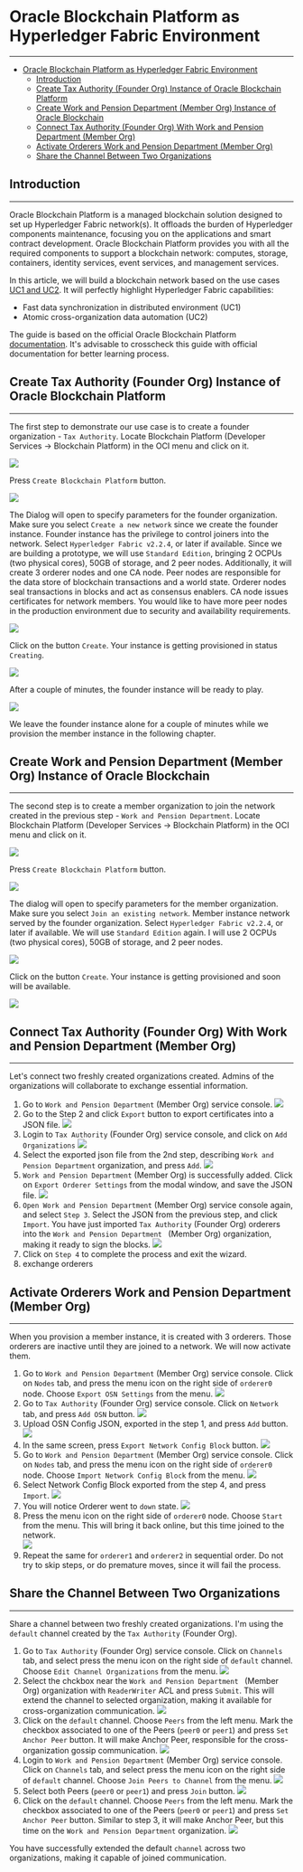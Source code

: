 # Oracle Blockchain Platform as Hyperledger Fabric Environment

------
- [Oracle Blockchain Platform as Hyperledger Fabric Environment](#oracle-blockchain-platform-as-hyperledger-fabric-environment)
  - [Introduction](#introduction)
  - [Create Tax Authority (Founder Org) Instance of Oracle Blockchain Platform](#create-tax-authority-founder-org-instance-of-oracle-blockchain-platform)
  - [Create Work and Pension Department (Member Org) Instance of Oracle Blockchain](#create-work-and-pension-department-member-org-instance-of-oracle-blockchain)
  - [Connect Tax Authority (Founder Org) With Work and Pension Department (Member Org)](#connect-tax-authority-founder-org-with-work-and-pension-department-member-org)
  - [Activate Orderers Work and Pension Department (Member Org)](#activate-orderers-work-and-pension-department-member-org)
  - [Share the Channel Between Two Organizations](#share-the-channel-between-two-organizations)

## Introduction

------
Oracle Blockchain Platform is a managed blockchain solution designed to set up Hyperledger Fabric network(s). It offloads the burden of Hyperledger components maintenance, focusing you on the applications and smart contract development. Oracle Blockchain Platform provides you with all the required components to support a blockchain network: computes, storage, containers, identity services, event services, and management services.

In this article, we will build a blockchain network based on the use cases [UC1 and UC2](../01-blockchain-intro/README.md#why-would-you-use-oracle-blockchain-platform). It will perfectly highlight Hyperledger Fabric capabilities:
* Fast data synchronization in distributed environment (UC1)
* Atomic cross-organization data automation (UC2)

The guide is based on the official Oracle Blockchain Platform [documentation](https://docs.oracle.com/en/cloud/paas/blockchain-cloud/usingoci/add-obcs-participant-organizations-network.html#GUID-2AD5218E-1CD3-4FCD-BFBC-5DD404F61443). It's advisable to crosscheck this guide with official documentation for better learning process.

## Create Tax Authority (Founder Org) Instance of Oracle Blockchain Platform

------
The first step to demonstrate our use case is to create a founder organization - ```Tax Authority```.
Locate Blockchain Platform (Developer Services -> Blockchain Platform) in the OCI menu and click on it.      

![](images/general-menu-1.png)

Press ```Create Blockchain Platform``` button.

![](images/founder-create-1.png)

The Dialog will open to specify parameters for the founder organization. Make sure you select ```Create a new network``` since we create the founder instance. Founder instance has the privilege to control joiners into the network. Select ```Hyperledger Fabric v2.2.4```, or later if available. Since we are building a prototype, we will use ```Standard Edition```, bringing 2 OCPUs (two physical cores), 50GB of storage, and 2 peer nodes.
Additionally, it will create 3 orderer nodes and one CA node. Peer nodes are responsible for the data store of blockchain transactions and a world state. Orderer nodes seal transactions in blocks and act as consensus enablers. CA node issues certificates for network members. You would like to have more peer nodes in the production environment due to security and availability requirements.

![](images/founder-create-2.png)

Click on the button ```Create```. Your instance is getting provisioned in status ```Creating```.

![](images/founder-create-3.png)

After a couple of minutes, the founder instance will be ready to play.

![](images/founder-create-4.png)

We leave the founder instance alone for a couple of minutes while we provision the member instance in the following chapter.

## Create Work and Pension Department (Member Org) Instance of Oracle Blockchain

------
The second step is to create a member organization to join the network created in the previous step - ```Work and Pension Department```.
Locate Blockchain Platform (Developer Services -> Blockchain Platform) in the OCI menu and click on it.

![](images/general-menu-1.png)

Press ```Create Blockchain Platform``` button.

![](images/founder-create-1.png)

The dialog will open to specify parameters for the member organization. Make sure you select ```Join an existing network```. Member instance network served by the founder organization. Select ```Hyperledger Fabric v2.2.4```, or later if available. We will use ```Standard Edition``` again. I will use 2 OCPUs (two physical cores), 50GB of storage, and 2 peer nodes.

![](images/member-create-1.png)

Click on the button ```Create```. Your instance is getting provisioned and soon will be available.

![](images/member-create-2.png)

## Connect Tax Authority (Founder Org) With Work and Pension Department (Member Org)

------
Let's connect two freshly created organizations created. Admins of the organizations will collaborate to exchange essential information.

1. Go to ```Work and Pension Department``` (Member Org) service console.
![](images/connect-export-certificates-member-1.png)
2. Go to the Step 2 and click ```Export``` button to export certificates into a JSON file.
![](images/connect-export-certificates-member-2.png)
3. Login to ```Tax Authority``` (Founder Org) service console, and click on ```Add Organizations```
![](images/connect-export-certificates-member-3.png)
4. Select the exported json file from the 2nd step, describing ```Work and Pension Department``` organization, and press ```Add```.
![](images/connect-export-certificates-member-4.png)
5. ```Work and Pension Department``` (Member Org) is successfully added. Click on ```Export Orderer Settings``` from the modal window, and save the JSON file.
![](images/connect-export-certificates-member-5.png)
6. ```Open Work and Pension Department``` (Member Org) service console again, and select ```Step 3```. Select the JSON from the previous step, and click ```Import```. You have just imported ```Tax Authority``` (Founder Org) orderers into the  ```Work and Pension Department ``` (Member Org) organization, making it ready to sign the blocks.
![](images/connect-export-certificates-member-6.png)
7. Click on ```Step 4``` to complete the process and exit the wizard.
8. exchange orderers

## Activate Orderers Work and Pension Department (Member Org)

------
When you provision a member instance, it is created with 3 orderers. Those orderers are inactive until they are joined to a network. We will now activate them.

1. Go to ```Work and Pension Department``` (Member Org) service console. Click on ```Nodes``` tab, and press the menu icon on the right side of ```orderer0``` node. Choose ```Export OSN Settings``` from the menu.
![](images/connect-share-orderer-1.png)
2. Go to ```Tax Authority``` (Founder Org) service console. Click on ```Network``` tab, and press  ```Add OSN``` button.
![](images/connect-share-orderer-2.png)
3. Upload OSN Config JSON, exported in the step 1, and press  ```Add``` button.
![](images/connect-share-orderer-3.png)
4. In the same screen, press  ```Export Network Config Block``` button.
![](images/connect-share-orderer-4.png)
5. Go to ```Work and Pension Department``` (Member Org) service console. Click on ```Nodes``` tab, and press the menu icon on the right side of ```orderer0``` node. Choose ```Import Network Config Block``` from the menu.
![](images/connect-share-orderer-5.png)
6. Select Network Config Block exported from the step 4, and press ```Import```.
![](images/connect-share-orderer-6.png)
7. You will notice Orderer went to ```down``` state.
![](images/connect-share-orderer-7.png)
8. Press the menu icon on the right side of ```orderer0``` node. Choose ```Start``` from the menu. This will bring it back online, but this time joined to the network.  
![](images/connect-share-orderer-8.png)
9. Repeat the same for ```orderer1``` and ```orderer2``` in sequential order. Do not try to skip steps, or do premature moves, since it will fail the process.

## Share the Channel Between Two Organizations

------
Share a channel between two freshly created organizations. I'm using the ```default``` channel created by the ```Tax Authority``` (Founder Org).

1. Go to ```Tax Authority``` (Founder Org) service console. Click on ```Channels``` tab, and select press the menu icon on the right side of ```default``` channel. Choose ```Edit Channel Organizations``` from the menu.
![](images/connect-join-channel-2.png)
2. Select the chckbox near the ```Work and Pension Department ``` (Member Org) organization with ```ReaderWriter``` ACL and press ```Submit```. This will extend the channel to selected organization, making it available for cross-organization communication.
![](images/connect-join-channel-3.png)
3. Click on the ```default``` channel. Choose ```Peers``` from the left menu. Mark the checkbox associated to one of the Peers (```peer0``` or ```peer1```) and press ```Set Anchor Peer``` button. It will make Anchor Peer, responsible for the cross-organization gossip communication.
![](images/connect-join-channel-1.png)
4. Login to ```Work and Pension Department``` (Member Org) service console. Click on ```Channels``` tab, and select press the menu icon on the right side of ```default``` channel. Choose ```Join Peers to Channel``` from the menu.
![](images/connect-join-channel-4.png)
5. Select both Peers (```peer0``` or ```peer1```) and press ```Join``` button.
![](images/connect-join-channel-5.png)
6. Click on the ```default``` channel. Choose ```Peers``` from the left menu. Mark the checkbox associated to one of the Peers (```peer0``` or ```peer1```) and press ```Set Anchor Peer``` button. Similar to step 3, it will make Anchor Peer, but this time on the ```Work and Pension Department``` organization.
![](images/connect-join-channel-6.png)

You have successfully extended the default ```channel``` across two organizations, making it capable of joined communication.